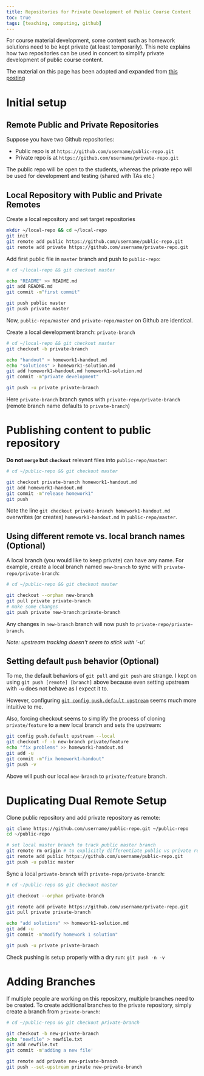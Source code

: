 ```yaml
---
title: Repositories for Private Development of Public Course Content
toc: true
tags: [teaching, computing, github]
---
```

For course material development, some content such as homework solutions need to be kept private (at least temporarily). This note explains how two repositories can be used in concert to simplify private development of public course content.

The material on this page has been adopted and expanded from [this posting](https://github.community/t5/How-to-use-Git-and-GitHub/Project-setup-question-with-public-and-private-quot-branches/m-p/26789/highlight/true#M7600)

# Initial setup

## Remote Public and Private Repositories

Suppose you have two Github repositories:
* Public repo is at `https://github.com/username/public-repo.git`
* Private repo is at `https://github.com/username/private-repo.git`

The public repo will be open to the students, whereas the private repo will be used for development and testing (shared with TAs etc.)

## Local Repository with Public and Private Remotes

Create a local repository and set target repositories

```bash
mkdir ~/local-repo && cd ~/local-repo
git init
git remote add public https://github.com/username/public-repo.git
git remote add private https://github.com/username/private-repo.git
```

Add first public file in `master` branch and push to `public-repo`:

```bash
# cd ~/local-repo && git checkout master

echo "README" >> README.md
git add README.md
git commit -m"first commit"

git push public master
git push private master
```
Now, `public-repo/master` and `private-repo/master` on Github are identical.

Create a local development branch: `private-branch`  

```bash
# cd ~/local-repo && git checkout master
git checkout -b private-branch

echo "handout" > homework1-handout.md
echo "solutions" > homework1-solution.md
git add homework1-handout.md homework1-solution.md 
git commit -m"private development"

git push -u private private-branch
```
Here `private-branch` branch syncs with `private-repo/private-branch` (remote branch name defaults to `private-branch`)






# Publishing content to public repository

**Do not `merge` but `checkout`** relevant files into `public-repo/master`:

```bash
# cd ~/public-repo && git checkout master

git checkout private-branch homework1-handout.md
git add homework1-handout.md
git commit -m"release homework1"
git push
```
Note the line `git checkout private-branch homework1-handout.md` overwrites (or creates) `homework1-handout.md` in `public-repo/master`.

## Using different remote vs. local branch names (Optional) 

A local branch (you would like to keep private) can have any name. For example, create a local branch named `new-branch` to sync with `private-repo/private-branch`:

```bash
# cd ~/public-repo && git checkout master

git checkout --orphan new-branch
git pull private private-branch
# make some changes
git push private new-branch:private-branch
```
Any changes in `new-branch` branch will now push to `private-repo/private-branch`.

_Note: upstream tracking doesn't seem to stick with '-u'._

## Setting default `push` behavior (Optional) 

To me, the default behaviors of `git pull` and `git push` are strange. I kept on using `git push [remote] [branch]` above because even setting upstream with `-u` does not behave as I expect it to.

However, configuring [`git config push.default upstream`](https://git-scm.com/docs/git-config#Documentation/git-config.txt-pushdefault) seems much more intuitive to me.

Also, forcing checkout seems to simplify the process of cloning `private/feature` to a new local branch and sets the upstream:

```bash
git config push.default upstream --local
git checkout -f -b new-branch private/feature
echo "fix problems" >> homework1-handout.md
git add -u
git commit -m"fix homework1-handout"
git push -v
```
Above will push our local `new-branch` to `private/feature` branch.








# Duplicating Dual Remote Setup

Clone public repository and add private repository as remote:

```bash
git clone https://github.com/username/public-repo.git ~/public-repo
cd ~/public-repo

# set local master branch to track public master branch
git remote rm origin # to explicitly differentiate public vs private repos
git remote add public https://github.com/username/public-repo.git
git push -u public master 
```

Sync a local `private-branch` with `private-repo/private-branch`:

```bash
# cd ~/public-repo && git checkout master

git checkout --orphan private-branch 

git remote add private https://github.com/username/private-repo.git
git pull private private-branch

echo "add solutions" >> homework1-solution.md
git add -u
git commit -m"modify homework 1 solution"

git push -u private private-branch
```

Check pushing is setup properly with a dry run: `git push -n -v`


# Adding Branches

If multiple people are working on this repository, multiple branches need to be created.
To create additional branches to the private repository, simply create a branch from `private-branch`:

```bash
# cd ~/public-repo && git checkout private-branch

git checkout -b new-private-branch
echo "newfile" > newfile.txt
git add newfile.txt
git commit -m'adding a new file'

git remote add private new-private-branch
git push --set-upstream private new-private-branch
```

